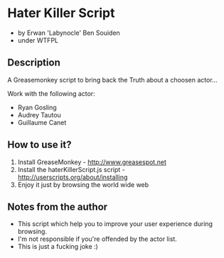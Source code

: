 Hater Killer Script
===================

* by Erwan 'Labynocle' Ben Souiden
* under WTFPL 


Description
-----------
A Greasemonkey script to bring back the Truth about a choosen actor...

Work with the following actor:
* Ryan Gosling
* Audrey Tautou
* Guillaume Canet


How to use it?
--------------

1. Install GreaseMonkey - http://www.greasespot.net
2. Install the haterKillerScript.js script - http://userscripts.org/about/installing
3. Enjoy it just by browsing the world wide web

Notes from the author
---------------------

* This script which help you to improve your user experience during browsing.
* I'm not responsible if you're offended by the actor list.
* This is just a fucking joke :)

